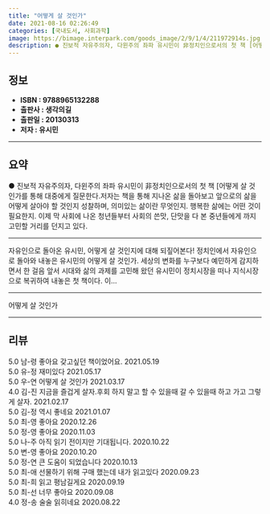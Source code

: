 ```yaml
---
title: "어떻게 살 것인가"
date: 2021-08-16 02:26:49
categories: [국내도서, 사회과학]
image: https://bimage.interpark.com/goods_image/2/9/1/4/211972914s.jpg
description: ● 진보적 자유주의자, 다윈주의 좌파 유시민이 非정치인으로서의 첫 책 [어떻게 살 것인가를 통해 대중에게 질문한다.저자는 책을 통해 지나온 삶을 돌아보고 앞으로의 삶을 어떻게 살아야 할 것인지 성찰하며, 의미있는 삶이란 무엇인지. 행복한 삶에는 어떤 것이 필요한지. 이제 막 사회에 나
---
```


## **정보**

- **ISBN : 9788965132288**
- **출판사 : 생각의길**
- **출판일 : 20130313**
- **저자 : 유시민**

------



## **요약**

●  진보적 자유주의자, 다윈주의 좌파 유시민이 非정치인으로서의 첫 책 [어떻게 살 것인가를 통해 대중에게 질문한다.저자는 책을 통해 지나온 삶을 돌아보고 앞으로의 삶을 어떻게 살아야 할 것인지 성찰하며, 의미있는 삶이란 무엇인지. 행복한 삶에는 어떤 것이 필요한지. 이제 막 사회에 나온 청년들부터 사회의 쓴맛, 단맛을 다 본 중년들에게 까지 고민할 거리를 던지고 있다.

------

자유인으로 돌아온 유시민, 어떻게 살 것인지에 대해 되짚어본다!  정치인에서 자유인으로 돌아와 내놓은 유시민의 어떻게 살 것인가. 세상의 변화를 누구보다 예민하게 감지하면서 한 걸음 앞서 시대와 삶의 과제를 고민해 왔던 유시민이 정치시장을 떠나 지식시장으로 복귀하여 내놓은 첫 책이다. 이... 

------


어떻게 살 것인가 

------


## **리뷰** 

5.0 남-령 좋아요 갖고싶던 책이었어요. 2021.05.19 <br/>5.0 유-정 재미있다 2021.05.17 <br/>5.0 우-연 어떻게 살 것인가 2021.03.17 <br/>4.0 김-진 지금을 즐겁게 살자.후회 하지 말고 할 수 있을때 갈 수 있을때 하고 가고 그렇게 살자. 2021.02.17 <br/>5.0 김-정 역시 좋네요 2021.01.07 <br/>5.0 최-영 좋아요 2020.12.26 <br/>5.0 정-영 좋아요 2020.11.03 <br/>5.0 나-주 아직 읽기 전이지만 기대됩니다. 2020.10.22 <br/>5.0 변-영 좋아요 2020.10.20 <br/>5.0 정-연 큰 도움이 되었습니다 2020.10.13 <br/>5.0 최-애 선물하기 위해 구매 했는데 내가 읽고있다 2020.09.23 <br/>5.0 최-희 읽고 평남길게요 2020.09.19 <br/>5.0 최-선 너무 좋아요 2020.09.08 <br/>4.0 정-송 술술 읽히네요 2020.08.22 <br/>